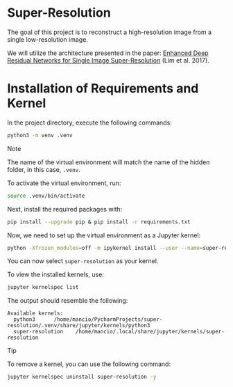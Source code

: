 # Super-Resolution

The goal of this project is to reconstruct a high-resolution image from a single low-resolution image.

We will utilize the architecture presented in the paper:
[Enhanced Deep Residual Networks for Single Image Super-Resolution](https://arxiv.org/pdf/1707.02921) (Lim et al. 2017).

# Installation of Requirements and Kernel

In the project directory, execute the following commands:

```bash
python3 -m venv .venv
```
> [!NOTE]
> The name of the virtual environment will match the name of the hidden folder, 
> in this case, `.venv`.

To activate the virtual environment, run:

```bash
source .venv/bin/activate
```
Next, install the required packages with:

```bash
pip install --upgrade pip & pip install -r requirements.txt
```

Now, we need to set up the virtual environment as a Jupyter kernel:

```bash
python -Xfrozen_modules=off -m ipykernel install --user --name=super-resolution
```
You can now select `super-resolution` as your kernel.

To view the installed kernels, use:

```bash
jupyter kernelspec list
```
The output should resemble the following:

```
Available kernels:
  python3      /home/mancio/PycharmProjects/super-resolution/.venv/share/jupyter/kernels/python3
  super-resolution    /home/mancio/.local/share/jupyter/kernels/super-resolution
```
> [!TIP]  
> To remove a kernel, you can use the following command:

```bash
jupyter kernelspec uninstall super-resolution -y
```
